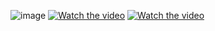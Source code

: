 ![image](https://github.com/user-attachments/assets/6485a63d-13c9-4941-ab35-112c29f63b6a)
[![Watch the video](https://img.youtube.com/vi/yjXTG1xtLEA/maxresdefault.jpg)](https://www.youtube.com/shorts/yjXTG1xtLEA)
[![Watch the video](https://img.youtube.com/vi/FwKJE_ZJ_cg/maxresdefault.jpg)](https://youtu.be/FwKJE_ZJ_cg?t=31)



